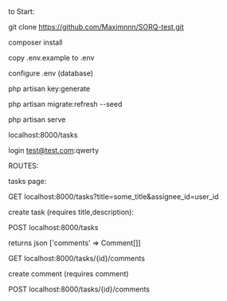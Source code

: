 to Start:

git clone https://github.com/Maximnnn/SORQ-test.git

composer install

copy .env.example to .env

configure .env (database)

php artisan key:generate

php artisan migrate:refresh --seed

php artisan serve

localhost:8000/tasks

login test@test.com:qwerty


ROUTES:

tasks page:

GET localhost:8000/tasks?title=some_title&assignee_id=user_id

create task (requires title,description):
  
POST localhost:8000/tasks

returns json ['comments' => Comment[]]

GET localhost:8000/tasks/{id}/comments

create comment (requires comment)

POST localhost:8000/tasks/{id}/comments 

